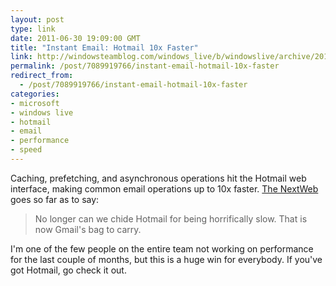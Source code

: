 ```yaml
---
layout: post
type: link
date: 2011-06-30 19:09:00 GMT
title: "Instant Email: Hotmail 10x Faster"
link: http://windowsteamblog.com/windows_live/b/windowslive/archive/2011/06/30/instant-email-how-we-made-hotmail-10x-faster.aspx
permalink: /post/7089919766/instant-email-hotmail-10x-faster
redirect_from: 
  - /post/7089919766/instant-email-hotmail-10x-faster
categories:
- microsoft
- windows live
- hotmail
- email
- performance
- speed
---
```

<p>Caching, prefetching, and asynchronous operations hit the Hotmail web interface, making common email operations up to 10x faster. <a href="http://thenextweb.com/microsoft/2011/06/30/microsoft-claims-10x-hotmail-speed-increase/">The NextWeb</a> goes so far as to say:</p>
<blockquote>
No longer can we chide Hotmail for being horrifically slow. That is now Gmail's bag to carry.</blockquote>
<p>I'm one of the few people on the entire team not working on performance for the last couple of months, but this is a huge win for everybody. If you've got Hotmail, go check it out.</p>